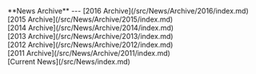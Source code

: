 <div class='linkbox'>**News Archive**
---
[2016 Archive](/src/News/Archive/2016/index.md)<br />
[2015 Archive](/src/News/Archive/2015/index.md)<br />
[2014 Archive](/src/News/Archive/2014/index.md)<br />
[2013 Archive](/src/News/Archive/2013/index.md)<br />
[2012 Archive](/src/News/Archive/2012/index.md)<br />
[2011 Archive](/src/News/Archive/2011/index.md)<br />
[Current News](/src/News/index.md)
</div>
